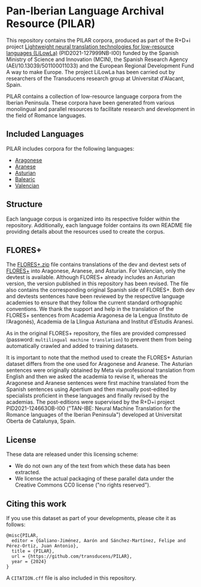 # Pan-Iberian Language Archival Resource (PILAR)

This repository contains the PILAR corpora, produced as part of the R+D+i project [Lightweight neural translation technologies for low-resource languages (LiLowLa)](https://transducens.dlsi.ua.es/lilowla/) (PID2021-127999NB-I00) funded by the Spanish Ministry
of Science and Innovation (MCIN), the Spanish Research Agency (AEI/10.13039/501100011033) and the European Regional Development Fund A way to make Europe. The project LiLowLa has been carried out by researchers of the Transducens research group at Universitat d'Alacant, Spain.

PILAR contains a collection of low-resource language corpora from the Iberian Peninsula. These corpora have been generated from various monolingual and parallel resources to facilitate research and development in the field of Romance languages.

## Included Languages

PILAR includes corpora for the following languages:

- [Aragonese](https://github.com/transducens/PILAR/tree/main/aragonese)
- [Aranese](https://github.com/transducens/PILAR/tree/main/aranese)
- [Asturian](https://github.com/transducens/PILAR/tree/main/asturian)
- [Balearic](https://github.com/transducens/PILAR/tree/main/balearic)
- [Valencian](https://github.com/transducens/PILAR/tree/main/valencian)

## Structure

Each language corpus is organized into its respective folder within the repository. Additionally, each language folder contains its own README file providing details about the resources used to create the corpus.

## FLORES+ 

The [FLORES+.zip](https://github.com/transducens/PILAR/blob/main/FLORES%2B.zip) file contains translations of the dev and devtest sets of [FLORES+](https://github.com/openlanguagedata/flores) into Aragonese, Aranese, and Asturian. For Valencian, only the devtest is available. Although FLORES+ already includes an Asturian version, the version published in this repository has been revised. The file also contains the corresponding original Spanish side of FLORES+. Both dev and devtests sentences have been reviewed by the respective language academies to ensure that they follow the current standard orthographic conventions. We thank the support and help in the translation of the FLORES+ sentences from Academia Aragonesa de la Lengua (Instituto de l’Aragonés), Academia de la Llingua Asturiana and Institut d’Estudis Aranesi.

As in the original FLORES+ repository, the files are provided compressed (password: `multilingual machine translation`) to prevent them from being automatically crawled and added to training datasets.

It is important to note that the method used to create the FLORES+ Asturian dataset differs from the one used for Aragonese and Aranese. The Asturian sentences were originally obtained by Meta via professional translation from English and then we asked the academia to revise it, whereas the Aragonese and Aranese sentences were first machine translated from the Spanish sentences using Apertium and then manually post-edited by specialists proficient in these languages and finally revised by the academias. The post-editions were supervised by the R+D+i project PID2021-124663OB-I00 ("TAN-IBE: Neural Machine Translation for the Romance languages of the Iberian Peninsula") developed at Universitat Oberta de Catalunya, Spain.

## License

These data are released under this licensing scheme:
 * We do not own any of the text from which these data has been extracted.
 * We license the actual packaging of these parallel data under the Creative
   Commons CC0 license ("no rights reserved").

## Citing this work

If you use this dataset as part of your developments, please cite it as follows:

```
@misc{PILAR,
  editor = {Galiano-Jiménez, Aarón and Sánchez-Martínez, Felipe and Pérez-Ortiz, Juan Antonio},
  title = {PILAR},
  url = {https://github.com/transducens/PILAR},
  year = {2024}
}
```

A `CITATION.cff` file is also included in this repository.
